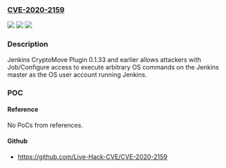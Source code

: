### [CVE-2020-2159](https://cve.mitre.org/cgi-bin/cvename.cgi?name=CVE-2020-2159)
![](https://img.shields.io/static/v1?label=Product&message=Jenkins%20CryptoMove%20Plugin&color=blue)
![](https://img.shields.io/static/v1?label=Version&message=%3C%3D%200.1.33%20&color=brighgreen)
![](https://img.shields.io/static/v1?label=Vulnerability&message=CWE-78%3A%20Improper%20Neutralization%20of%20Special%20Elements%20used%20in%20an%20OS%20Command%20('OS%20Command%20Injection')&color=brighgreen)

### Description

Jenkins CryptoMove Plugin 0.1.33 and earlier allows attackers with Job/Configure access to execute arbitrary OS commands on the Jenkins master as the OS user account running Jenkins.

### POC

#### Reference
No PoCs from references.

#### Github
- https://github.com/Live-Hack-CVE/CVE-2020-2159

